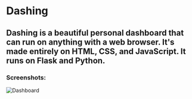 # Dashing

## Dashing is a beautiful personal dashboard that can run on anything with a web browser. It's made entirely on HTML, CSS, and JavaScript. It runs on Flask and Python.

### Screenshots:

![Dashboard](https://i.imgur.com/4swKwmV.png)



